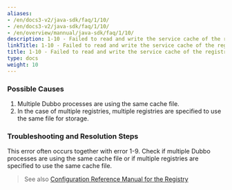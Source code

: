 ```yaml
---
aliases:
- /en/docs3-v2/java-sdk/faq/1/10/
- /en/docs3-v2/java-sdk/faq/1/10/
- /en/overview/mannual/java-sdk/faq/1/10/
description: 1-10 - Failed to read and write the service cache of the registry
linkTitle: 1-10 - Failed to read and write the service cache of the registry
title: 1-10 - Failed to read and write the service cache of the registry
type: docs
weight: 10
---
```







### Possible Causes
1. Multiple Dubbo processes are using the same cache file.
2. In the case of multiple registries, multiple registries are specified to use the same file for storage.

### Troubleshooting and Resolution Steps
This error often occurs together with error 1-9. Check if multiple Dubbo processes are using the same cache file or if multiple registries are specified to use the same cache file.

> See also
[Configuration Reference Manual for the Registry](/en/overview/mannual/java-sdk/reference-manual/config/properties/#dubboregistry)

